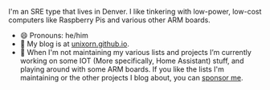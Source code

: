 <!--
**unixorn/unixorn** is a ✨ _special_ ✨ repository because its `README.md` (this file) appears on your GitHub profile.
### Hi there 👋

Here are some ideas to get you started:

- 🔭 I’m currently working on ...
- 🌱 I’m currently learning ...
- 👯 I’m looking to collaborate on ...
- 🤔 I’m looking for help with ...
- 💬 Ask me about ...
- 📫 How to reach me: ...
- 😄 Pronouns: ...
- ⚡ Fun fact: ...
-->

I'm an SRE type that lives in Denver. I like tinkering with low-power, low-cost computers like Raspberry Pis and various other ARM boards.

- 😄 Pronouns: he/him
- 💬 My blog is at [unixorn.github.io](https://unixorn.github.io).
- 🔭 When I'm not maintaining my various lists and projects I’m currently working on some IOT (More specifically, Home Assistant) stuff, and playing around with some ARM boards. If you like the lists I'm maintaining or the other projects I blog about, you can [sponsor me](https://github.com/sponsors/unixorn).
